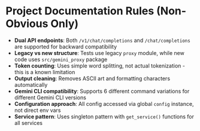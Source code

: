 # Project Documentation Rules (Non-Obvious Only)

- **Dual API endpoints**: Both `/v1/chat/completions` and `/chat/completions` are supported for backward compatibility
- **Legacy vs new structure**: Tests use legacy `proxy` module, while new code uses `src/gemini_proxy` package
- **Token counting**: Uses simple word splitting, not actual tokenization - this is a known limitation
- **Output cleaning**: Removes ASCII art and formatting characters automatically
- **Gemini CLI compatibility**: Supports 6 different command variations for different Gemini CLI versions
- **Configuration approach**: All config accessed via global `config` instance, not direct env vars
- **Service pattern**: Uses singleton pattern with `get_service()` functions for all services
